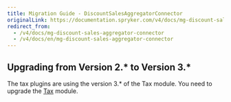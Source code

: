 ```yaml
---
title: Migration Guide - DiscountSalesAggregatorConnector
originalLink: https://documentation.spryker.com/v4/docs/mg-discount-sales-aggregator-connector
redirect_from:
  - /v4/docs/mg-discount-sales-aggregator-connector
  - /v4/docs/en/mg-discount-sales-aggregator-connector
---
```


## Upgrading from Version 2.* to Version 3.*
The tax plugins are using the version 3.* of the Tax module. You need to upgrade the [Tax](/docs/scos/dev/migration-and-integration/202001.0/module-migration-guides/mg-tax) module.
